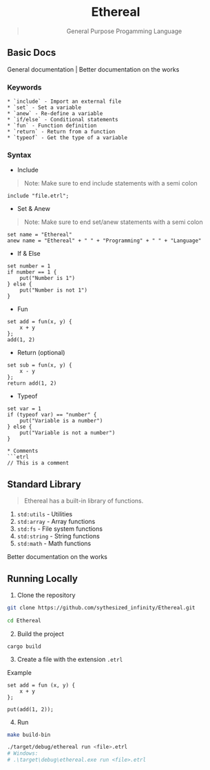 <div align=center>

# Ethereal 
> General Purpose Progamming Language

</div>

## Basic Docs

General documentation | Better documentation on the works 

### Keywords

    * `include` - Import an external file
    * `set` - Set a variable
    * `anew` - Re-define a variable
    * `if/else` - Conditional statements
    * `fun` - Function definition
    * `return` - Return from a function
    * `typeof` - Get the type of a variable

### Syntax

* Include
> Note: Make sure to end include statements with a semi colon

```etrl
include "file.etrl";
```

* Set & Anew
> Note: Make sure to end set/anew statements with a semi colon
```etrl
set name = "Ethereal"
anew name = "Ethereal" + " " + "Programming" + " " + "Language"
```

* If & Else
```etrl
set number = 1
if number == 1 {
    put("Number is 1")
} else {
    put("Number is not 1")
}
```

* Fun
```etrl
set add = fun(x, y) {
    x + y
};
add(1, 2)
```

* Return (optional)
```etrl
set sub = fun(x, y) {
    x - y
};
return add(1, 2)
```

* Typeof
```etrl
set var = 1
if (typeof var) == "number" {
    put("Variable is a number")
} else {
    put("Variable is not a number")
}

* Comments 
```etrl
// This is a comment
```

## Standard Library
> Ethereal has a built-in library of functions.

1. `std:utils` - Utilities
2. `std:array` - Array functions
3. `std:fs` - File system functions
4. `std:string` - String functions
5. `std:math` - Math functions

Better documentation on the works


## Running Locally

1. Clone the repository

```sh
git clone https://github.com/sythesized_infinity/Ethereal.git
    
cd Ethereal
```

2. Build the project

```
cargo build
```

3. Create a file with the extension `.etrl`

Example

```
set add = fun (x, y) {
    x + y
};

put(add(1, 2));
```

4. Run
```bash
make build-bin

./target/debug/ethereal run <file>.etrl
# Windows: 
# .\target\debug\ethereal.exe run <file>.etrl 
```



